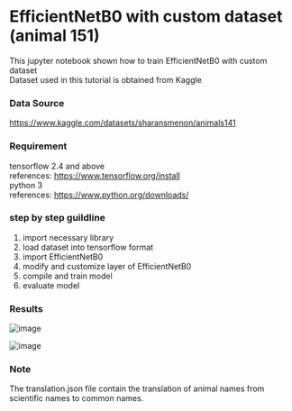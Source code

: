 # EfficientNetB0 with custom dataset (animal 151) 

This jupyter notebook shown how to train EfficientNetB0 with custom dataset  
Dataset used in this tutorial is obtained from Kaggle

### Data Source
https://www.kaggle.com/datasets/sharansmenon/animals141

### Requirement  
tensorflow 2.4 and above  
references: https://www.tensorflow.org/install  
python 3  
references: https://www.python.org/downloads/ 

### step by step guildline  
1. import necessary library 
2. load dataset into tensorflow format
3. import EfficientNetB0 
4. modify and customize layer of EfficientNetB0
5. compile and train model
6. evaluate model

### Results
![image](https://user-images.githubusercontent.com/60132621/160228403-021f7415-c584-4357-8601-96cf6cfd9b94.png)  

![image](https://user-images.githubusercontent.com/60132621/160228420-209f7571-b85a-42ae-bb0d-c2f23f78826b.png)



### Note
The translation.json file contain the translation of animal names from scientific names to common names.

